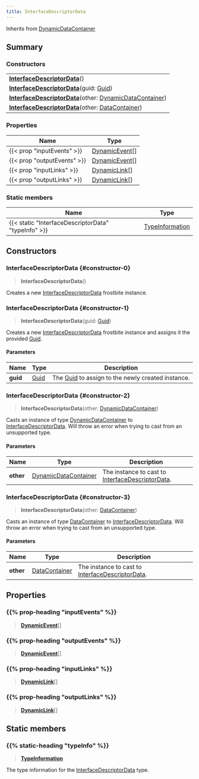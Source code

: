 ```yaml
---
title: InterfaceDescriptorData
---
```


Inherits from [DynamicDataContainer](/vext/ref/fb/dynamicdatacontainer)

## Summary

### Constructors

|  |
| --- |
| **[InterfaceDescriptorData](#constructor-0)**() |
| **[InterfaceDescriptorData](#constructor-1)**(guid: [Guid](/vext/ref/shared/type/guid)) |
| **[InterfaceDescriptorData](#constructor-2)**(other: [DynamicDataContainer](/vext/ref/fb/dynamicdatacontainer)) |
| **[InterfaceDescriptorData](#constructor-3)**(other: [DataContainer](/vext/ref/shared/type/datacontainer)) |

### Properties

| Name | Type |
| ---- | ---- |
| {{< prop "inputEvents" >}} | [DynamicEvent](/vext/ref/fb/dynamicevent)[] |
| {{< prop "outputEvents" >}} | [DynamicEvent](/vext/ref/fb/dynamicevent)[] |
| {{< prop "inputLinks" >}} | [DynamicLink](/vext/ref/fb/dynamiclink)[] |
| {{< prop "outputLinks" >}} | [DynamicLink](/vext/ref/fb/dynamiclink)[] |

### Static members

| Name | Type |
| ---- | ---- |
| {{< static "InterfaceDescriptorData" "typeInfo" >}} | [TypeInformation](/vext/ref/shared/type/typeinformation) |

## Constructors

### InterfaceDescriptorData {#constructor-0}

> **InterfaceDescriptorData**()

Creates a new [InterfaceDescriptorData](/vext/ref/fb/interfacedescriptordata) frostbite instance.

### InterfaceDescriptorData {#constructor-1}

> **InterfaceDescriptorData**(guid: [Guid](/vext/ref/shared/type/guid))

Creates a new [InterfaceDescriptorData](/vext/ref/fb/interfacedescriptordata) frostbite instance and assigns it the provided [Guid](/vext/ref/shared/type/guid).

#### Parameters

| Name | Type | Description |
| ---- | ---- | ----------- |
| **guid** | [Guid](/vext/ref/shared/type/guid) | The [Guid](/vext/ref/shared/type/guid) to assign to the newly created instance. |

### InterfaceDescriptorData {#constructor-2}

> **InterfaceDescriptorData**(other: [DynamicDataContainer](/vext/ref/fb/dynamicdatacontainer))

Casts an instance of type [DynamicDataContainer](/vext/ref/fb/dynamicdatacontainer) to [InterfaceDescriptorData](/vext/ref/fb/interfacedescriptordata). Will throw an error when trying to cast from an unsupported type.

#### Parameters

| Name | Type | Description |
| ---- | ---- | ----------- |
| **other** | [DynamicDataContainer](/vext/ref/fb/dynamicdatacontainer) | The instance to cast to [InterfaceDescriptorData](/vext/ref/fb/interfacedescriptordata). |

### InterfaceDescriptorData {#constructor-3}

> **InterfaceDescriptorData**(other: [DataContainer](/vext/ref/shared/type/datacontainer))

Casts an instance of type [DataContainer](/vext/ref/shared/type/datacontainer) to [InterfaceDescriptorData](/vext/ref/fb/interfacedescriptordata). Will throw an error when trying to cast from an unsupported type.

#### Parameters

| Name | Type | Description |
| ---- | ---- | ----------- |
| **other** | [DataContainer](/vext/ref/shared/type/datacontainer) | The instance to cast to [InterfaceDescriptorData](/vext/ref/fb/interfacedescriptordata). |

## Properties

### {{% prop-heading "inputEvents" %}}

> **[DynamicEvent](/vext/ref/fb/dynamicevent)**[]

### {{% prop-heading "outputEvents" %}}

> **[DynamicEvent](/vext/ref/fb/dynamicevent)**[]

### {{% prop-heading "inputLinks" %}}

> **[DynamicLink](/vext/ref/fb/dynamiclink)**[]

### {{% prop-heading "outputLinks" %}}

> **[DynamicLink](/vext/ref/fb/dynamiclink)**[]

## Static members

### {{% static-heading "typeInfo" %}}

> **[TypeInformation](/vext/ref/shared/type/typeinformation)**

The type information for the [InterfaceDescriptorData](/vext/ref/fb/interfacedescriptordata) type.

